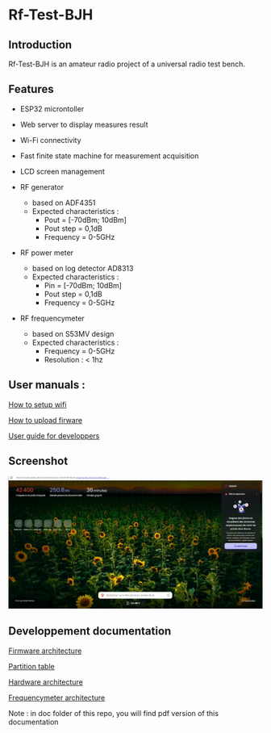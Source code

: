 # Rf-Test-BJH

## Introduction

Rf-Test-BJH is an amateur radio project of a universal radio test bench.

## Features

 - ESP32 microntoller

 - Web server to display measures result

 - Wi-Fi connectivity  

 - Fast finite state machine for measurement acquisition  

 - LCD screen management  

 - RF generator
   - based on ADF4351  
   - Expected characteristics :
     - Pout = [-70dBm; 10dBm]
     - Pout step = 0,1dB
     - Frequency = 0-5GHz  

 - RF power meter
   - based on log detector AD8313
   - Expected characteristics :
     - Pin = [-70dBm; 10dBm]
     - Pout step = 0,1dB
     - Frequency = 0-5GHz

 - RF frequencymeter
   - based on S53MV design
   - Expected characteristics :
     - Frequency = 0-5GHz
     - Resolution : < 1hz

## User manuals : 

[How to setup wifi](./doc/Rf-Test-BJH/setup-wifi.md)

[How to upload firware](./doc/Rf-Test-BJH/update-fw.md)

[User guide for developpers](./doc/Rf-Test-BJH/for_developpers.md)

## Screenshot

![Index](./doc/Rf-Test-BJH/index.gif)

## Developpement documentation

[Firmware architecture](./doc/Rf-Test-BJH/archi-sw-new2.drawio.svg)

[Partition table](./doc/Rf-Test-BJH/partition-table.drawio.svg)

[Hardware architecture](./doc/Rf-Test-BJH/hw-synoptique-3.drawio.svg)

[Frequencymeter architecture](./doc/Rf-Test-BJH/rf-freq-archi.drawio.svg)

Note : in doc folder of this repo, you will find pdf version of this documentation

